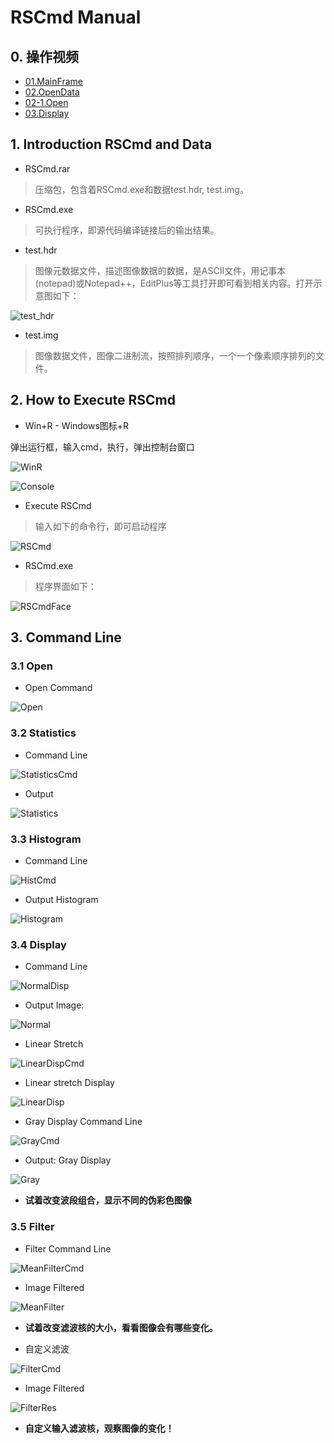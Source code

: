 # RSCmd Manual

## 0. 操作视频
- [01.MainFrame](../../videos/01.RSCmd_MainFrame.avi)
- [02.OpenData](../../videos/02.RSCmd_OpenData.avi)
- [02-1.Open](02.RSCmd_2_Open.avi)
- [03.Display](03.RSCmd_Display.avi)

## 1. Introduction RSCmd and Data

- RSCmd.rar

> 压缩包，包含着RSCmd.exe和数据test.hdr, test.img。

- RSCmd.exe

> 可执行程序，即源代码编译链接后的输出结果。

- test.hdr

> 图像元数据文件，描述图像数据的数据，是ASCII文件，用记事本(notepad)或Notepad++，EditPlus等工具打开即可看到相关内容。打开示意图如下：

![test_hdr](../../png/hdr.png)

- test.img

> 图像数据文件，图像二进制流，按照排列顺序，一个一个像素顺序排列的文件。



## 2. How to Execute RSCmd

- Win+R - Windows图标+R

弹出运行框，输入cmd，执行，弹出控制台窗口

![WinR](../../png/WinR.png)

![Console](../../png/Console.png)

- Execute RSCmd

> 输入如下的命令行，即可启动程序

![RSCmd](../../png/RSCmd.png)

- RSCmd.exe

> 程序界面如下：

![RSCmdFace](../../png/RSCmdFace.png)



## 3. Command Line

### 3.1 Open

- Open Command

![Open](../../png/Open.png)

### 3.2 Statistics

- Command Line

![StatisticsCmd](../../png/StatisticsCmd.png)

- Output

![Statistics](../../png/Statistics.png)

### 3.3 Histogram

- Command Line

![HistCmd](../../png/HistogramCmd.png)

- Output Histogram

![Histogram](../../png/Histogram.png)

### 3.4 Display

- Command Line

![NormalDisp](../../png/NormalCmd.png)

- Output Image:

![Normal](../../png/Normal.png)

- Linear Stretch

![LinearDispCmd](../../png/LinearDispCmd.png)

- Linear stretch Display

![LinearDisp](../../png/LinearDisp.png)

- Gray Display Command Line

![GrayCmd](../../png/GrayCmd.png)

- Output: Gray Display

![Gray](../../png/Gray.png)



- **试着改变波段组合，显示不同的伪彩色图像**

### 3.5 Filter

- Filter Command Line

![MeanFilterCmd](../../png/MeanFilterCmd.png)

- Image Filtered

![MeanFilter](../../png/MeanFilter3.png)

- **试着改变滤波核的大小，看看图像会有哪些变化。**

- 自定义滤波

![FilterCmd](../../png/FilterCmd.png)

- Image Filtered

![FilterRes](../../png/FilterRes.png)

- **自定义输入滤波核，观察图像的变化！**

